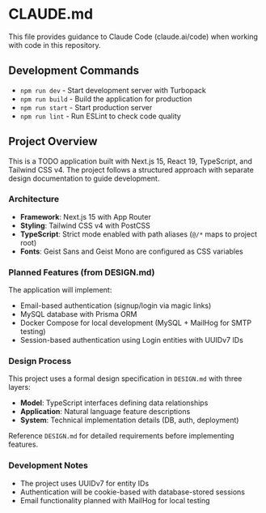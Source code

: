 # CLAUDE.md

This file provides guidance to Claude Code (claude.ai/code) when working with code in this repository.

## Development Commands

- `npm run dev` - Start development server with Turbopack
- `npm run build` - Build the application for production
- `npm run start` - Start production server
- `npm run lint` - Run ESLint to check code quality

## Project Overview

This is a TODO application built with Next.js 15, React 19, TypeScript, and Tailwind CSS v4. The project follows a structured approach with separate design documentation to guide development.

### Architecture

- **Framework**: Next.js 15 with App Router
- **Styling**: Tailwind CSS v4 with PostCSS
- **TypeScript**: Strict mode enabled with path aliases (`@/*` maps to project root)
- **Fonts**: Geist Sans and Geist Mono are configured as CSS variables

### Planned Features (from DESIGN.md)

The application will implement:
- Email-based authentication (signup/login via magic links)
- MySQL database with Prisma ORM
- Docker Compose for local development (MySQL + MailHog for SMTP testing)
- Session-based authentication using Login entities with UUIDv7 IDs

### Design Process

This project uses a formal design specification in `DESIGN.md` with three layers:
- **Model**: TypeScript interfaces defining data relationships
- **Application**: Natural language feature descriptions
- **System**: Technical implementation details (DB, auth, deployment)

Reference `DESIGN.md` for detailed requirements before implementing features.

### Development Notes

- The project uses UUIDv7 for entity IDs
- Authentication will be cookie-based with database-stored sessions
- Email functionality planned with MailHog for local testing